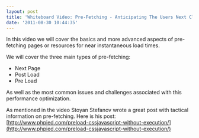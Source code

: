 ```yaml
---
layout: post
title: 'Whiteboard Video: Pre-Fetching - Anticipating The Users Next Click'
date: '2011-08-30 10:44:35'
---
```



In this video we will cover the basics and more advanced aspects of pre-fetching pages or resources for near instantaneous load times.

 We will cover the three main types of pre-fetching:

- Next Page
- Post Load
- Pre Load

As well as the most common issues and challenges associated with this performance optimization.

  
 As mentioned in the video Stoyan Stefanov wrote a great post with tactical information on pre-fetching. Here is his post: [http://www.phpied.com/preload-cssjavascript-without-execution/](http://www.phpied.com/preload-cssjavascript-without-execution/)


